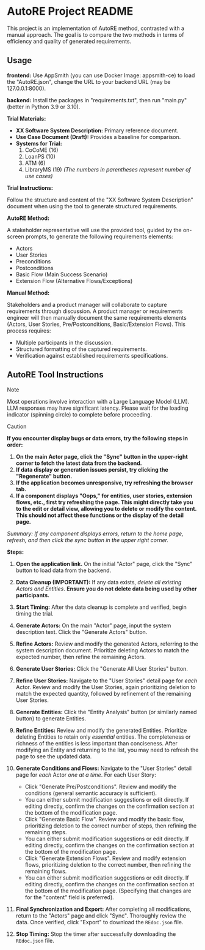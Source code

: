 # AutoRE Project README

This project is an implementation of AutoRE method, contrasted with a manual approach.  The goal is to compare the two methods in terms of efficiency and quality of generated requirements.

## Usage

**frontend:** Use AppSmith (you can use Docker Image: appsmith-ce) to load the "AutoRE.json", change the URL to your backend URL (may be 127.0.0.1:8000).

**backend:** Install the packages in "requirements.txt", then run "main.py" (better in Python 3.9 or 3.10). 

**Trial Materials:**

*   **XX Software System Description:** Primary reference document.
*   **Use Case Document (Draft):**  Provides a baseline for comparison.
*   **Systems for Trial:**
    1.  CoCoME (16)
    2.  LoanPS (10)
    3.  ATM (6)
    4.  LibraryMS (19)  *(The numbers in parentheses represent number of use cases)*

**Trial Instructions:**

Follow the structure and content of the "XX Software System Description" document when using the tool to generate structured requirements.

**AutoRE Method:**

A stakeholder representative will use the provided tool, guided by the on-screen prompts, to generate the following requirements elements:

*   Actors
*   User Stories
*   Preconditions
*   Postconditions
*   Basic Flow (Main Success Scenario)
*   Extension Flow (Alternative Flows/Exceptions)

**Manual Method:**

Stakeholders and a product manager will collaborate to capture requirements through discussion.  A product manager or requirements engineer will then manually document the same requirements elements (Actors, User Stories, Pre/Postconditions, Basic/Extension Flows).  This process requires:

*   Multiple participants in the discussion.
*   Structured formatting of the captured requirements.
*   Verification against established requirements specifications.

## AutoRE Tool Instructions

> [!NOTE]
> Most operations involve interaction with a Large Language Model (LLM).  LLM responses may have significant latency.  Please wait for the loading indicator (spinning circle) to complete before proceeding.

> [!CAUTION]
> **If you encounter display bugs or data errors, try the following steps in order:**
>
> 1.  **On the main Actor page, click the "Sync" button in the upper-right corner to fetch the latest data from the backend.**
> 2.  **If data display or generation issues persist, try clicking the "Regenerate" button.**
> 3.  **If the application becomes unresponsive, try refreshing the browser tab.**
> 4.  **If a component displays "Oops," for entities, user stories, extension flows, etc., first try refreshing the page. This might directly take you to the edit or detail view, allowing you to delete or modify the content. This should not affect these functions or the display of the detail page.**
>
> _Summary: If any component displays errors, return to the home page, refresh, and then click the sync button in the upper right corner._

**Steps:**

1.  **Open the application link.**  On the initial "Actor" page, click the "Sync" button to load data from the backend.

2.  **Data Cleanup (IMPORTANT):** If any data exists, *delete all existing Actors and Entities*.  **Ensure you do not delete data being used by other participants.**

3.  **Start Timing:** After the data cleanup is complete and verified, begin timing the trial.

4.  **Generate Actors:** On the main "Actor" page, input the system description text. Click the "Generate Actors" button.

5.  **Refine Actors:**  Review and modify the generated Actors, referring to the system description document.  Prioritize deleting Actors to match the expected number, then refine the remaining Actors.

6.  **Generate User Stories:** Click the "Generate All User Stories" button.

7.  **Refine User Stories:** Navigate to the "User Stories" detail page for *each* Actor.  Review and modify the User Stories, again prioritizing deletion to match the expected quantity, followed by refinement of the remaining User Stories.

8.  **Generate Entities:** Click the "Entity Analysis" button (or similarly named button) to generate Entities.

9.  **Refine Entities:** Review and modify the generated Entities. Prioritize deleting Entities to retain only *essential* entities.  The completeness or richness of the entities is less important than conciseness.  After modifying an Entity and returning to the list, you may need to refresh the page to see the updated data.

10. **Generate Conditions and Flows:** Navigate to the "User Stories" detail page for *each* Actor *one at a time*.  For each User Story:

    *   Click "Generate Pre/Postconditions".  Review and modify the conditions (general semantic accuracy is sufficient).
    *   You can either submit modification suggestions or edit directly.  If editing directly, confirm the changes on the confirmation section at the bottom of the modification page.
    *   Click "Generate Basic Flow".  Review and modify the basic flow, prioritizing deletion to the correct number of steps, then refining the remaining steps.
    *   You can either submit modification suggestions or edit directly. If editing directly, confirm the changes on the confirmation section at the bottom of the modification page.
    *   Click "Generate Extension Flows". Review and modify extension flows, prioritizing deletion to the correct number, then refining the remaining flows.
    *   You can either submit modification suggestions or edit directly. If editing directly, confirm the changes on the confirmation section at the bottom of the modification page. (Specifying that changes are for the "content" field is preferred).

11. **Final Synchronization and Export:** After completing all modifications, return to the "Actors" page and click "Sync".  Thoroughly review the data.  Once verified, click "Export" to download the `REdoc.json` file.

12. **Stop Timing:** Stop the timer after successfully downloading the `REdoc.json` file.
